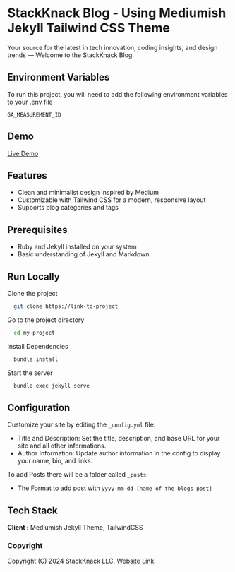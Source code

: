 # StackKnack Blog - Using Mediumish Jekyll Tailwind CSS Theme

Your source for the latest in tech innovation, coding insights, and design trends — Welcome to the StackKnack Blog.

## Environment Variables

To run this project, you will need to add the following environment variables to your .env file

`GA_MEASUREMENT_ID`

## Demo

[Live Demo](https://shivamtiwari2009.github.io/) &nbsp;

## Features

- Clean and minimalist design inspired by Medium
- Customizable with Tailwind CSS for a modern, responsive layout
- Supports blog categories and tags

## Prerequisites

- Ruby and Jekyll installed on your system
- Basic understanding of Jekyll and Markdown

## Run Locally

Clone the project

```bash
  git clone https://link-to-project
```

Go to the project directory

```bash
  cd my-project
```

Install Dependencies

```bash
  bundle install
```

Start the server

```bash
  bundle exec jekyll serve
```

## Configuration

Customize your site by editing the `_config.yml` file:

- Title and Description: Set the title, description, and base URL for your site and all other informations.
- Author Information: Update author information in the config to display your name, bio, and links.

To add Posts there will be a folder called `_posts`:

- The Format to add post with `yyyy-mm-dd-[name of the blogs post]`

## Tech Stack

**Client :** Mediumish Jekyll Theme, TailwindCSS

### Copyright

Copyright (C) 2024 StackKnack LLC, [Website Link](https://stackknack.com/) &nbsp;
